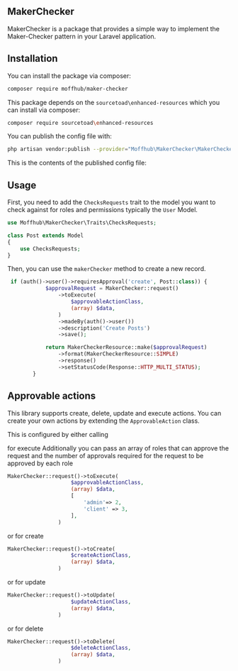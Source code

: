 ## MakerChecker

MakerChecker is a package that provides a simple way to implement the Maker-Checker pattern in your Laravel application.

## Installation

You can install the package via composer:

```bash
composer require moffhub/maker-checker
```
This package depends on the `sourcetoad\enhanced-resources` which you can install via composer:

```bash
composer require sourcetoad\enhanced-resources
```

You can publish the config file with:

```bash 
php artisan vendor:publish --provider="Moffhub\MakerChecker\MakerCheckerServiceProvider" --tag="config"
```

This is the contents of the published config file:

## Usage

First, you need to add the `ChecksRequests` trait to the model you want to check against for roles and permissions typically the `User` Model.

```php
use Moffhub\MakerChecker\Traits\ChecksRequests;

class Post extends Model
{
    use ChecksRequests;
}
```

Then, you can use the `makerChecker` method to create a new record.

```php
 if (auth()->user()->requiresApproval('create', Post::class)) {
            $approvalRequest = MakerChecker::request()
                ->toExecute(
                    $approvableActionClass,
                    (array) $data,
                )
                ->madeBy(auth()->user())
                ->description('Create Posts')
                ->save();

            return MakerCheckerResource::make($approvalRequest)
                ->format(MakerCheckerResource::SIMPLE)
                ->response()
                ->setStatusCode(Response::HTTP_MULTI_STATUS);
        }
```
## Approvable actions

This library supports create, delete, update and execute actions. You can create your own actions by extending the `ApprovableAction` class.

This is configured by either calling

for execute
Additionally you can pass an array of roles that can approve the request and the number of approvals required for the request to be approved by each role
```php
MakerChecker::request()->toExecute(
                    $approvableActionClass,
                    (array) $data,
                    [
                        'admin'=> 2,
                        'client' => 3,
                    ],
                )
``` 
or for create
```php
MakerChecker::request()->toCreate(
                    $createActionClass,
                    (array) $data,
                )
```
or for update
```php
MakerChecker::request()->toUpdate(
                    $updateActionClass,
                    (array) $data,
                )
```
or for delete
```php
MakerChecker::request()->toDelete(
                    $deleteActionClass,
                    (array) $data,
                )
```

